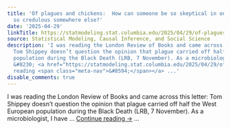 ```yaml
---
title: 'Of plagues and chickens:  How can someone be so skeptical in one place and
  so credulous somewhere else?'
date: '2025-04-29'
linkTitle: https://statmodeling.stat.columbia.edu/2025/04/29/of-plagues-and-chickens-how-can-someone-be-so-skeptical-in-one-place-and-so-credulous-somewhere-else/
source: Statistical Modeling, Causal Inference, and Social Science
description: 'I was reading the London Review of Books and came across this letter:
  Tom Shippey doesn’t question the opinion that plague carried off half the West European
  population during the Black Death (LRB, 7 November). As a microbiologist, I have
  &#8230; <a href="https://statmodeling.stat.columbia.edu/2025/04/29/of-plagues-and-chickens-how-can-someone-be-so-skeptical-in-one-place-and-so-credulous-somewhere-else/">Continue
  reading <span class="meta-nav">&#8594;</span></a> ...'
disable_comments: true
---
```

I was reading the London Review of Books and came across this letter: Tom Shippey doesn’t question the opinion that plague carried off half the West European population during the Black Death (LRB, 7 November). As a microbiologist, I have &#8230; <a href="https://statmodeling.stat.columbia.edu/2025/04/29/of-plagues-and-chickens-how-can-someone-be-so-skeptical-in-one-place-and-so-credulous-somewhere-else/">Continue reading <span class="meta-nav">&#8594;</span></a> ...